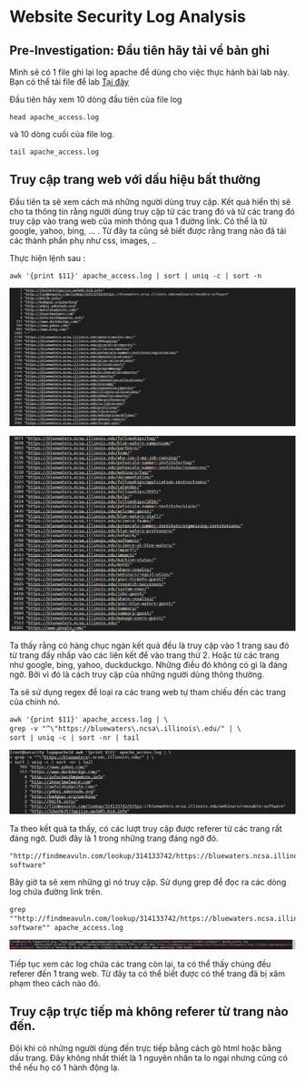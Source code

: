# Website Security Log Analysis

## Pre-Investigation: Đầu tiên hãy tải về bản ghi

Mình sẽ có 1 file ghi lại log apache để dùng cho việc thực hành bài lab này. Bạn có thể tải file để lab [Tại đây](https://github.com/hungviet99/Security-Log-Analysis/raw/master/File_document/apache_access.log.gz)

Đầu tiên hãy xem 10 dòng đầu tiên của file log

```
head apache_access.log
```

và 10 dòng cuối của file log. 

```
tail apache_access.log
```

## Truy cập trang web với dấu hiệu bất thường 

Đầu tiên ta sẽ xem cách mà những người dùng truy cập. Kết quả hiển thị sẽ cho ta thông tin rằng người dùng truy cập từ các trang đó và từ các trang đó truy cập vào trang web của mình thông qua 1 đường link. Có thể là từ google, yahoo, bing, ... . Từ đây ta cũng sẽ biết được rằng trang nào đã tải các thành phần phụ như css, images, .. 

Thực hiện lệnh sau : 

```
awk '{print $11}' apache_access.log | sort | uniq -c | sort -n
```

![](https://github.com/hungviet99/Security-Log-Analysis/blob/master/Pictures/logapache1.png)

![](https://github.com/hungviet99/Security-Log-Analysis/blob/master/Pictures/logapache2.png)

Ta thấy rằng có hàng chục ngàn kết quả đều là truy cập vào 1 trang sau đó từ trang đấy nhấp vào các liên kết để vào trang thứ 2. Hoặc từ các trang như google, bing, yahoo, duckduckgo. Những điều đó không có gì là đáng ngờ. Bởi vì đó là cách truy cập của những người dùng thông thường. 

Ta sẽ sử dụng regex để loại ra các trang web tự tham chiếu đến các trang của chính nó.

```
awk '{print $11}' apache_access.log | \
grep -v "^\"https://bluewaters\.ncsa\.illinois\.edu/" | \
sort | uniq -c | sort -nr | tail
```

![](https://github.com/hungviet99/Security-Log-Analysis/blob/master/Pictures/logapache3.png)

Ta theo kết quả ta thấy, có các lượt truy cập được referer từ các trang rất đáng ngờ. Dưới đây là 1 trong những trang đáng ngờ đó. 

```
"http://findmeavuln.com/lookup/314133742/https://bluewaters.ncsa.illinois.edu/webinars/reusable-software"
```

Bây giờ ta sẽ xem những gì nó truy cập. Sử dụng grep để đọc ra các dòng log chứa đường link trên. 

```
grep ""http://findmeavuln.com/lookup/314133742/https://bluewaters.ncsa.illinois.edu/webinars/reusable-software"" apache_access.log

```

![](https://github.com/hungviet99/Security-Log-Analysis/blob/master/Pictures/logapache4.png)

Tiếp tục xem các log chứa các trang còn lại, ta có thể thấy chúng đều referer đến 1 trang web. Từ đây ta có thể biết được có thể trang đã bị xâm phạm theo cách nào đó. 

## Truy cập trực tiếp mà không referer từ trang nào đến. 

Đôi khi có những người dùng đến trực tiếp bằng cách gõ html hoặc bằng dấu trang. Đây không nhất thiết là 1 nguyên nhân ta lo ngại nhưng cũng có thể nếu họ có 1 hành động lạ. 





